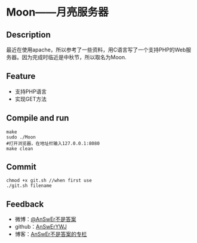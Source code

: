 # Moon——月亮服务器
## Description
最近在使用apache，所以参考了一些资料，用C语言写了一个支持PHP的Web服务器。因为完成时临近是中秋节，所以取名为Moon.  

## Feature
- 支持PHP语言
- 实现GET方法

## Compile and run
```
make
sudo ./Moon
#打开浏览器，在地址栏输入127.0.0.1:8080
make clean
```
## Commit
```
chmod +x git.sh //when first use
./git.sh filename
```

## Feedback
- 微博：[@AnSwEr不是答案](http://weibo.com/1783591593)
- github：[AnSwErYWJ](https://github.com/AnSwErYWJ)
- 博客：[AnSwEr不是答案的专栏](http://blog.csdn.net/u011192270)
